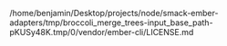 /home/benjamin/Desktop/projects/node/smack-ember-adapters/tmp/broccoli_merge_trees-input_base_path-pKUSy48K.tmp/0/vendor/ember-cli/LICENSE.md